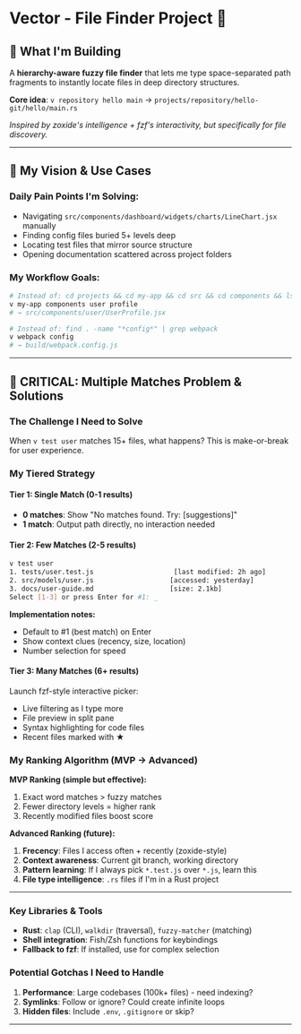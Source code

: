 # Vector - File Finder Project 🚀

## 🎯 What I'm Building
A **hierarchy-aware fuzzy file finder** that lets me type space-separated path fragments to instantly locate files in deep directory structures.

**Core idea**: `v repository hello main` → `projects/repository/hello-git/hello/main.rs`

*Inspired by zoxide's intelligence + fzf's interactivity, but specifically for file discovery.*

---

## 🧠 My Vision & Use Cases

### Daily Pain Points I'm Solving:
- Navigating `src/components/dashboard/widgets/charts/LineChart.jsx` manually
- Finding config files buried 5+ levels deep
- Locating test files that mirror source structure
- Opening documentation scattered across project folders

### My Workflow Goals:
```bash
# Instead of: cd projects && cd my-app && cd src && cd components && ls
v my-app components user profile
# → src/components/user/UserProfile.jsx

# Instead of: find . -name "*config*" | grep webpack
v webpack config  
# → build/webpack.config.js
```

---

## 🚨 CRITICAL: Multiple Matches Problem & Solutions

### The Challenge I Need to Solve
When `v test user` matches 15+ files, what happens? This is make-or-break for user experience.

### My Tiered Strategy

#### Tier 1: Single Match (0-1 results)
- **0 matches**: Show "No matches found. Try: [suggestions]"
- **1 match**: Output path directly, no interaction needed

#### Tier 2: Few Matches (2-5 results)  
```bash
v test user
1. tests/user.test.js                    [last modified: 2h ago]
2. src/models/user.js                   [accessed: yesterday] 
3. docs/user-guide.md                   [size: 2.1kb]
Select [1-3] or press Enter for #1: _
```
**Implementation notes:**
- Default to #1 (best match) on Enter
- Show context clues (recency, size, location)
- Number selection for speed

#### Tier 3: Many Matches (6+ results)
Launch fzf-style interactive picker:
- Live filtering as I type more
- File preview in split pane
- Syntax highlighting for code files
- Recent files marked with ★

### My Ranking Algorithm (MVP → Advanced)

**MVP Ranking (simple but effective):**
1. Exact word matches > fuzzy matches
2. Fewer directory levels = higher rank  
3. Recently modified files boost score

**Advanced Ranking (future):**
1. **Frecency**: Files I access often + recently (zoxide-style)
2. **Context awareness**: Current git branch, working directory
3. **Pattern learning**: If I always pick `*.test.js` over `*.js`, learn this
4. **File type intelligence**: `.rs` files if I'm in a Rust project

---

### Key Libraries & Tools
- **Rust**: `clap` (CLI), `walkdir` (traversal), `fuzzy-matcher` (matching)
- **Shell integration**: Fish/Zsh functions for keybindings
- **Fallback to fzf**: If installed, use for complex selection

### Potential Gotchas I Need to Handle
1. **Performance**: Large codebases (100k+ files) - need indexing?
2. **Symlinks**: Follow or ignore? Could create infinite loops
3. **Hidden files**: Include `.env`, `.gitignore` or skip?
---

